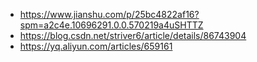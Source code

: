 - https://www.jianshu.com/p/25bc4822af16?spm=a2c4e.10696291.0.0.570219a4uSHTTZ
- https://blog.csdn.net/striver6/article/details/86743904
- https://yq.aliyun.com/articles/659161